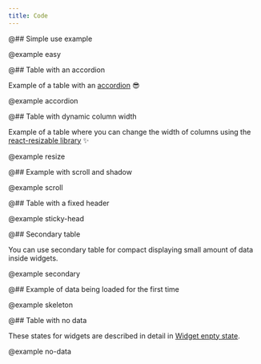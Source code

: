 ```yaml
---
title: Code
---
```


@## Simple use example

@example easy

@## Table with an accordion

Example of a table with an [accordion](/components/accordion) 😎

@example accordion

@## Table with dynamic column width

Example of a table where you can change the width of columns using the [react-resizable library](https://github.com/STRML/react-resizable) ✨

@example resize

@## Example with scroll and shadow

@example scroll

@## Table with a fixed header

@example sticky-head

@## Secondary table

You can use secondary table for compact displaying small amount of data inside widgets.

@example secondary

@## Example of data being loaded for the first time

@example skeleton

@## Table with no data

These states for widgets are described in detail in [Widget enpty state](/components/widget-empty/widget-empty-code/).

@example no-data
